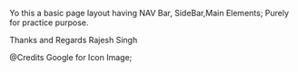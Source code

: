 Yo this a basic page layout having NAV Bar, SideBar,Main Elements;
Purely for practice purpose.

Thanks and Regards
Rajesh Singh


@Credits
Google for Icon Image;
